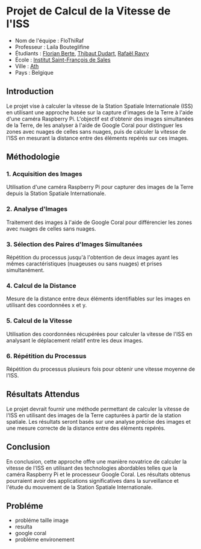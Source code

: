 # Projet de Calcul de la Vitesse de l'ISS
- Nom de l'équipe : FloThiRaf
- Professeur : Laila Bouteglifine
- Étudiants : [Florian Berte](https://github.com/xen0r-star), [Thibaut Dudart](https://github.com/thibautddrt), [Rafaël Ravry](https://github.com/xansterrr)
- École : [Institut Saint-François de Sales](https://maps.app.goo.gl/fj6R5pSYGHteDu2t7)
- Ville : [Ath](https://maps.app.goo.gl/BtFSd77azyfDAs5f6)
- Pays : Belgique

## Introduction
Le projet vise à calculer la vitesse de la Station Spatiale Internationale (ISS) en utilisant une approche basée sur la capture d'images de la Terre à l'aide d'une caméra Raspberry Pi. L'objectif est d'obtenir des images simultanées de la Terre, de les analyser à l'aide de Google Coral pour distinguer les zones avec nuages de celles sans nuages, puis de calculer la vitesse de l'ISS en mesurant la distance entre des éléments repérés sur ces images.

## Méthodologie
### 1. Acquisition des Images
Utilisation d'une caméra Raspberry Pi pour capturer des images de la Terre depuis la Station Spatiale Internationale.
### 2. Analyse d'Images
Traitement des images à l'aide de Google Coral pour différencier les zones avec nuages de celles sans nuages.
### 3. Sélection des Paires d'Images Simultanées
Répétition du processus jusqu'à l'obtention de deux images ayant les mêmes caractéristiques (nuageuses ou sans nuages) et prises simultanément.
### 4. Calcul de la Distance
Mesure de la distance entre deux éléments identifiables sur les images en utilisant des coordonnées x et y.
### 5. Calcul de la Vitesse
Utilisation des coordonnées récupérées pour calculer la vitesse de l'ISS en analysant le déplacement relatif entre les deux images.
### 6. Répétition du Processus
Répétition du processus plusieurs fois pour obtenir une vitesse moyenne de l'ISS.


## Résultats Attendus
Le projet devrait fournir une méthode permettant de calculer la vitesse de l'ISS en utilisant des images de la Terre capturées à partir de la station spatiale. Les résultats seront basés sur une analyse précise des images et une mesure correcte de la distance entre des éléments repérés.

## Conclusion
En conclusion, cette approche offre une manière novatrice de calculer la vitesse de l'ISS en utilisant des technologies abordables telles que la caméra Raspberry Pi et le processeur Google Coral. Les résultats obtenus pourraient avoir des applications significatives dans la surveillance et l'étude du mouvement de la Station Spatiale Internationale.




## Probléme
- probléme taille image
- resulta 
- google coral
- probléme environement